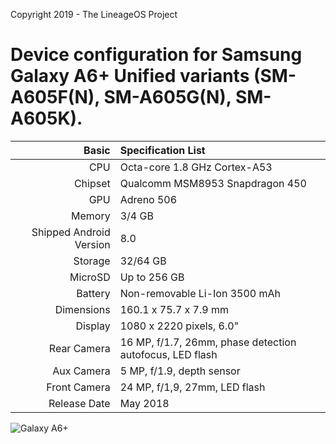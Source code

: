 Copyright 2019 - The LineageOS Project

Device configuration for Samsung Galaxy A6+ Unified variants (SM-A605F(N), SM-A605G(N), SM-A605K).
========================================

Basic   | Specification List
-------:|:-------------------------
CPU     | Octa-core 1.8 GHz Cortex-A53
Chipset | Qualcomm MSM8953 Snapdragon 450
GPU     | Adreno 506
Memory  | 3/4 GB
Shipped Android Version | 8.0
Storage | 32/64 GB
MicroSD | Up to 256 GB
Battery | Non-removable Li-Ion 3500 mAh
Dimensions | 160.1 x 75.7 x 7.9 mm
Display | 1080 x 2220 pixels, 6.0"
Rear Camera  | 16 MP, f/1.7, 26mm, phase detection autofocus, LED flash
Aux Camera   | 5 MP, f/1.9, depth sensor
Front Camera | 24 MP, f/1,9, 27mm, LED flash
Release Date | May 2018

![Galaxy A6+](https://fdn2.gsmarena.com/vv/pics/samsung/samsung-galaxy-a6-plus-2018-1.jpg "Galaxy A6+")

